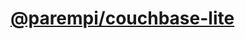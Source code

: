 # [@parempi/couchbase-lite](https://github.com/Alexander-Bliznyuk/nativescript-plugins/tree/master/packages/couchbase-lite)
